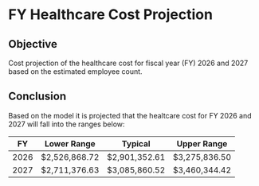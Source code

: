 # FY Healthcare Cost Projection

## Objective
Cost projection of the healthcare cost for fiscal year (FY) 2026 and 2027 based on the estimated employee count.

## Conclusion
Based on the model it is projected that the healtcare cost for FY 2026 and 2027 will fall into the ranges below:

|FY|Lower Range|Typical|Upper Range|
|---|---|---|---|
|2026|$2,526,868.72|$2,901,352.61|$3,275,836.50|
|2027|$2,711,376.63|$3,085,860.52|$3,460,344.42|
